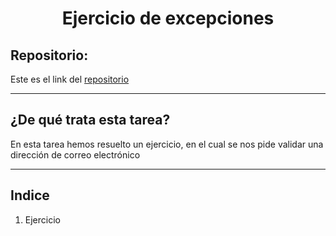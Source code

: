 <h1 align="center">	Ejercicio de excepciones</h1>

<h2>Repositorio:</h2>

Este es el link del [repositorio](https://github.com/albabernal03/ejercicios_de_excepciones_en_POO)

***

<h2>¿De qué trata esta tarea?</h2>
En esta tarea hemos resuelto un ejercicio, en el cual se nos pide validar una dirección de correo electrónico

***

## Indice

1. Ejercicio 
